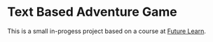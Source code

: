 Text Based Adventure Game
=========================

This is a small in-progess project based on a course at [Future Learn].

[Future Learn]: https://www.futurelearn.com/courses/object-oriented-principles
